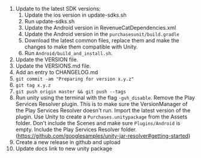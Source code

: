 1. Update to the latest SDK versions:
   1. Update the ios version in update-sdks.sh
   1. Run update-sdks.sh
   1. Update the Android version in RevenueCatDependencies.xml
   1. Update the Android version in the `purchasesunit/build.gradle`
   1. Download the latest common files, replace them and make the changes to make them compatible with Unity.
   1. Run `Android/build_and_install.sh`.
1. Update the VERSION file.
1. Update the VERSIONS.md file.
1. Add an entry to CHANGELOG.md
1. `git commit -am "Preparing for version x.y.z"`
1. `git tag x.y.z`
1. `git push origin master && git push --tags`
1. Run unity using the terminal with the flag `-gvh_disable`. Remove the Play Services Resolver plugin. This is to make sure the VersionManager of the Play Services Resolver doesn't run. Import the latest version of the plugin. Use Unity to create a `Purchases.unitypackage` from the Assets folder. Don't include the Scenes and make sure `Plugins/Android` is empty. Include the Play Services Resolver folder. (https://github.com/googlesamples/unity-jar-resolver#getting-started)
1. Create a new release in github and upload
1. Update docs link to new unity package
